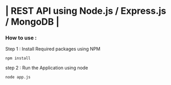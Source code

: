 # | REST API using Node.js / Express.js / MongoDB |

### How to use : 

Step 1 : Install Required packages using NPM

```
npm install
```

step 2 : Run the Application using node 

```
node app.js
```
